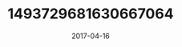 ---
title: "1493729681630667064"
image: "2017-04-16 06.01.15 1493729681630667064_46248401"
date: "2017-04-16"
type: "photo"
---